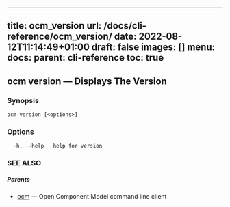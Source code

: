 
---
title: ocm_version
url: /docs/cli-reference/ocm_version/
date: 2022-08-12T11:14:49+01:00
draft: false
images: []
menu:
  docs:
    parent: cli-reference
toc: true
---
## ocm version &mdash; Displays The Version

### Synopsis

```
ocm version [<options>]
```

### Options

```
  -h, --help   help for version
```

### SEE ALSO

##### Parents

* [ocm](ocm.md)	 &mdash; Open Component Model command line client

